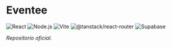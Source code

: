 # Eventee
![React](https://img.shields.io/badge/React-%5E18.2.0-green?labelColor=blue&style=flat&logo=react&logoColor=white) ![Node.js](https://img.shields.io/badge/Node.js-v20.12.2-white?labelColor=green&style=flat&logo=node.js&logoColor=white) ![Vite](https://img.shields.io/badge/Vite-%5E5.2.0-white?labelColor=orange&style=flat&logo=vite&logoColor=white) ![@tanstack/react-router](https://img.shields.io/badge/@tanstack/react--router-%5E1.31.1-white?labelColor=pink&style=flat&logo=tanstack&logoColor=white) ![Supabase](https://img.shields.io/badge/Supabase-service-white?labelColor=darkgreen&style=flat&logo=supabase&logoColor=white)


_Repositorio oficial._
